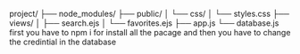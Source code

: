 project/
├── node_modules/
├── public/
│   └── css/
│       └── styles.css
├── views/
│   ├── search.ejs
│   └── favorites.ejs
├── app.js
└── database.js
first you have to npm i for install all the pacage
and then you have to change the credintial in the database 

